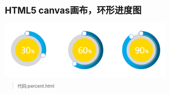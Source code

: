 # HTML5 canvas画布，环形进度图
![image](https://github.com/TouchTheTop/HTML5/blob/master/20170425135549.png)

>代码:percent.html
